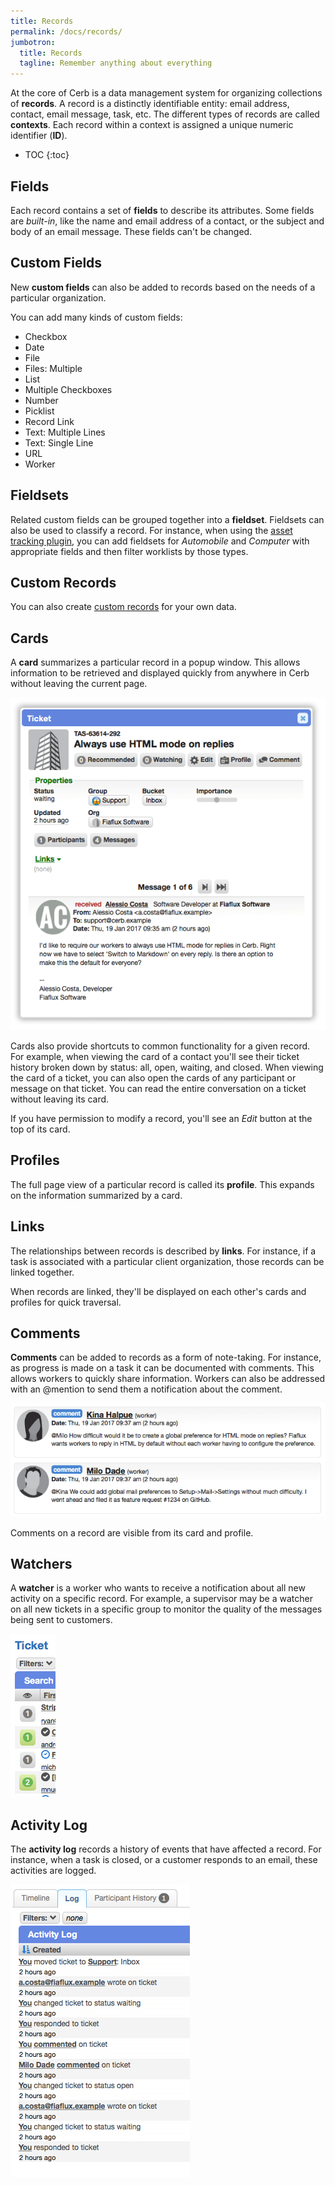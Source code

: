```yaml
---
title: Records
permalink: /docs/records/
jumbotron:
  title: Records
  tagline: Remember anything about everything
---
```


At the core of Cerb is a data management system for organizing collections of **records**.  A record is a distinctly identifiable entity: email address, contact, email message, task, etc.  The different types of records are called **contexts**.  Each record within a context is assigned a unique numeric identifier (**ID**).

* TOC
{:toc}

## Fields

Each record contains a set of **fields** to describe its attributes. Some fields are _built-in_, like the name and email address of a contact, or the subject and body of an email message. These fields can't be changed.

## Custom Fields

New **custom fields** can also be added to records based on the needs of a particular organization.

You can add many kinds of custom fields:

- Checkbox
- Date
- File
- Files: Multiple
- List
- Multiple Checkboxes
- Number
- Picklist
- Record Link
- Text: Multiple Lines
- Text: Single Line
- URL
- Worker

## Fieldsets

Related custom fields can be grouped together into a **fieldset**. Fieldsets can also be used to classify a record.  For instance, when using the [asset tracking plugin](/docs/plugins/cerberusweb.assets/), you can add fieldsets for _Automobile_ and _Computer_ with appropriate fields and then filter worklists by those types.

## Custom Records

You can also create [custom records](/guides/records/custom-records/) for your own data.

## Cards

A **card** summarizes a particular record in a popup window. This allows information to be retrieved and displayed quickly from anywhere in Cerb without leaving the current page.

<div class="cerb-screenshot">
<img src="/assets/images/docs/using-cerb/records/card.png" class="screenshot">
</div>

Cards also provide shortcuts to common functionality for a given record.  For example, when viewing the card of a contact you'll see their ticket history broken down by status: all, open, waiting, and closed.  When viewing the card of a ticket, you can also open the cards of any participant or message on that ticket.  You can read the entire conversation on a ticket without leaving its card.

If you have permission to modify a record, you'll see an _Edit_ button at the top of its card.

## Profiles

The full page view of a particular record is called its **profile**.  This expands on the information summarized by a card.

## Links

The relationships between records is described by **links**.  For instance, if a task is associated with a particular client organization, those records can be linked together.

When records are linked, they'll be displayed on each other's cards and profiles for quick traversal.

## Comments

**Comments** can be added to records as a form of note-taking.  For instance, as progress is made on a task it can be documented with comments.  This allows workers to quickly share information.  Workers can also be addressed with an @mention to send them a notification about the comment.

<div class="cerb-screenshot">
<img src="/assets/images/docs/using-cerb/records/comments.png" class="screenshot">
</div>

Comments on a record are visible from its card and profile.

## Watchers

A **watcher** is a worker who wants to receive a notification about all new activity on a specific record. For example, a supervisor may be a watcher on all new tickets in a specific group to monitor the quality of the messages being sent to customers.

<div class="cerb-screenshot">
<img src="/assets/images/docs/using-cerb/records/watchers.png" class="screenshot">
</div>

## Activity Log

The **activity log** records a history of events that have affected a record.  For instance, when a task is closed, or a customer responds to an email, these activities are logged.

<div class="cerb-screenshot">
<img src="/assets/images/docs/using-cerb/records/log.png" class="screenshot">
</div>
